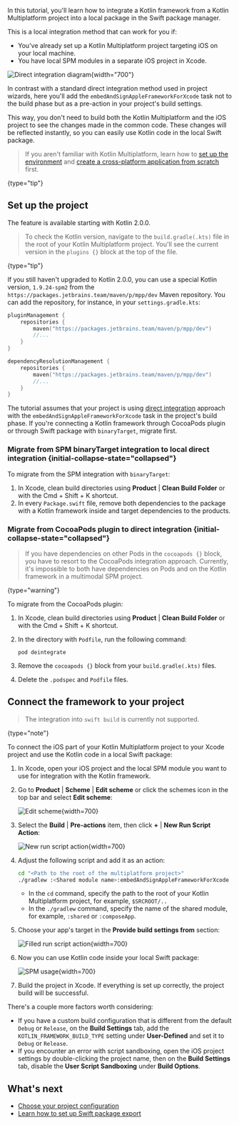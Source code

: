 [//]: # (title: Using Kotlin from local Swift packages)

In this tutorial, you'll learn how to integrate a Kotlin framework from a Kotlin Multiplatform project into a local
package in the Swift package manager.

This is a local integration method that can work for you if:

* You've already set up a Kotlin Multiplatform project targeting iOS on your local machine.
* You have local SPM modules in a separate iOS project in Xcode.

![Direct integration diagram](direct-integration-scheme.svg){width="700"}

In contrast with a standard direct integration method used in project wizards, here you'll add the
`embedAndSignAppleFrameworkForXcode` task not to the build phase but as a pre-action in your project's build settings.

This way, you don't need to build both the Kotlin Multiplatform and the iOS project to see the changes made in the common
code. These changes will be reflected instantly, so you can easily use Kotlin code in the local Swift package.

> If you aren't familiar with Kotlin Multiplatform, learn how to [set up the environment](multiplatform-setup.md)
> and [create a cross-platform application from scratch](multiplatform-create-first-app.md) first.
>
{type="tip"}

## Set up the project

The feature is available starting with Kotlin 2.0.0.

> To check the Kotlin version, navigate to the `build.gradle(.kts)` file in the root of your Kotlin Multiplatform project.
> You'll see the current version in the `plugins {}` block at the top of the file.
> 
{type="tip"}

If you still haven't upgraded to Kotlin 2.0.0, you can use a special Kotlin version, `1.9.24-spm2` from the
`https://packages.jetbrains.team/maven/p/mpp/dev` Maven repository. You can add the repository, for instance,
in your `settings.gradle.kts`:

```kotlin
pluginManagement {
    repositories {
        maven("https://packages.jetbrains.team/maven/p/mpp/dev")
        //...
    }
}

dependencyResolutionManagement {
    repositories {
        maven("https://packages.jetbrains.team/maven/p/mpp/dev")
        //...
    }
}
```

The tutorial assumes that your project is using [direct integration](multiplatform-project-configuration.md#connect-a-kotlin-multiplatform-module-to-an-ios-app)
approach with the `embedAndSignAppleFrameworkForXcode` task in the project's build phase. If you're connecting a Kotlin framework through CocoaPods
plugin or through Swift package with `binaryTarget`, migrate first.

### Migrate from SPM binaryTarget integration to local direct integration {initial-collapse-state="collapsed"}

To migrate from the SPM integration with `binaryTarget`:

1. In Xcode, clean build directories using **Product** | **Clean Build Folder** or with the
   <shortcut>Cmd + Shift + K</shortcut> shortcut.
2. In every `Package.swift` file, remove both dependencies to the package with a Kotlin framework inside and target
   dependencies to the products.

### Migrate from CocoaPods plugin to direct integration {initial-collapse-state="collapsed"}

> If you have dependencies on other Pods in the `cocoapods {}` block, you have to resort to the CocoaPods integration approach.
> Currently, it's impossible to both have dependencies on Pods and on the Kotlin framework in a multimodal SPM project. 
>
{type="warning"}

To migrate from the CocoaPods plugin:

1. In Xcode, clean build directories using **Product** | **Clean Build Folder** or with the
   <shortcut>Cmd + Shift + K</shortcut> shortcut.
2. In the directory with `Podfile`, run the following command:

    ```none
   pod deintegrate
   ```

3. Remove the `cocoapods {}` block from your `build.gradle(.kts)` files.
4. Delete the `.podspec` and `Podfile` files.

## Connect the framework to your project

> The integration into `swift build` is currently not supported.
>
{type="note"}

To connect the iOS part of your Kotlin Multiplatform project to your Xcode project and use the Kotlin code in a local Swift package:

1. In Xcode, open your iOS project and the local SPM module you want to use for integration with the Kotlin framework.  
2. Go to **Product** | **Scheme** | **Edit scheme** or click the schemes icon in the top bar and select **Edit scheme**:

   ![Edit scheme](xcode-edit-schemes.png){width=700}

3. Select the **Build** | **Pre-actions** item, then click **+** | **New Run Script Action**:

   ![New run script action](xcode-new-run-script-action.png){width=700}

4. Adjust the following script and add it as an action:

   ```bash
   cd "<Path to the root of the multiplatform project>"
   ./gradlew :<Shared module name>:embedAndSignAppleFrameworkForXcode 
   ```

   * In the `cd` command, specify the path to the root of your Kotlin Multiplatform project, for example, `$SRCROOT/..`
   * In the `./gradlew` command, specify the name of the shared module, for example, `:shared` or `:composeApp`.
  
5. Choose your app's target in the **Provide build settings from** section:

   ![Filled run script action](xcode-filled-run-script-action.png){width=700}

6. Now you can use Kotlin code inside your local Swift package:

   ![SPM usage](xcode-spm-usage.png){width=700}

7. Build the project in Xcode. If everything is set up correctly, the project build will be successful.
   
There's a couple more factors worth considering: 

* If you have a custom build configuration that is different from the default `Debug` or `Release`, on the **Build Settings**
  tab, add the `KOTLIN_FRAMEWORK_BUILD_TYPE` setting under **User-Defined** and set it to `Debug` or `Release`.
* If you encounter an error with script sandboxing, open the iOS project settings by double-clicking the project name,
  then on the **Build Settings** tab, disable the **User Script Sandboxing** under **Build Options**.

## What's next

* [Choose your project configuration](multiplatform-project-configuration.md)
* [Learn how to set up Swift package export](https://kotlinlang.org/docs/native-spm.html)
